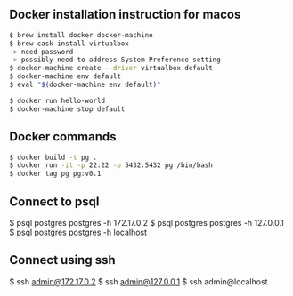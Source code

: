 ## Docker installation instruction for macos

```bash
$ brew install docker docker-machine
$ brew cask install virtualbox
-> need password
-> possibly need to address System Preference setting
$ docker-machine create --driver virtualbox default
$ docker-machine env default
$ eval "$(docker-machine env default)"

$ docker run hello-world
$ docker-machine stop default
```

## Docker commands

```bash
$ docker build -t pg .
$ docker run -it -p 22:22 -p 5432:5432 pg /bin/bash
$ docker tag pg pg:v0.1
```

## Connect to psql
$ psql postgres postgres -h 172.17.0.2
$ psql postgres postgres -h 127.0.0.1
$ psql postgres postgres -h localhost

## Connect using ssh
$ ssh admin@172.17.0.2
$ ssh admin@127.0.0.1
$ ssh admin@localhost
